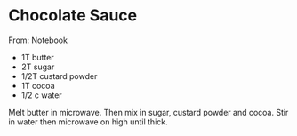 # Chocolate Sauce
From: Notebook

* 1T butter
* 2T sugar
* 1/2T custard powder
* 1T cocoa
* 1/2 c water

Melt butter in microwave.  Then mix in sugar, custard powder and cocoa.  Stir in water then microwave on high until thick.

